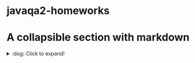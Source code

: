# javaqa2-homeworks

# A collapsible section with markdown
<details>
  <summary>:dog: Click to expand!</summary>
  
  ## Heading
  1. A numbered
  2. list
     * With some
     * Sub bullets
</details>
